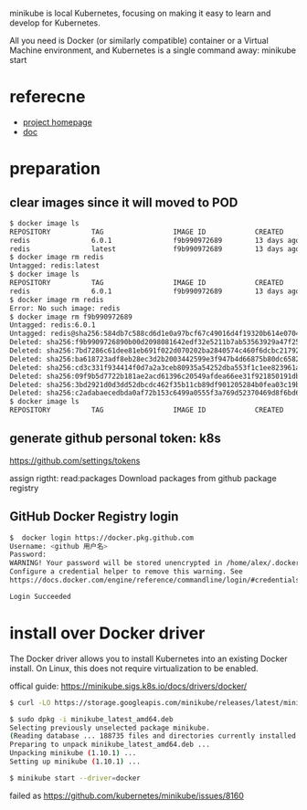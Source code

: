 minikube is local Kubernetes, focusing on making it easy to learn and develop for Kubernetes.

All you need is Docker (or similarly compatible) container or a Virtual Machine environment, and Kubernetes is a single command away: minikube start

# referecne
* [project homepage](https://github.com/kubernetes/minikube)
* [doc](https://minikube.sigs.k8s.io/docs/start/)


# preparation

## clear images since it will moved to POD
```bash
$ docker image ls
REPOSITORY          TAG                 IMAGE ID            CREATED             SIZE
redis               6.0.1               f9b990972689        13 days ago         104MB
redis               latest              f9b990972689        13 days ago         104MB
$ docker image rm redis
Untagged: redis:latest
$ docker image ls
REPOSITORY          TAG                 IMAGE ID            CREATED             SIZE
redis               6.0.1               f9b990972689        13 days ago         104MB
$ docker image rm redis
Error: No such image: redis
$ docker image rm f9b990972689
Untagged: redis:6.0.1
Untagged: redis@sha256:584db7c588cd6d1e0a97bcf67c49016d4f19320b614e07049404bea1d681965e
Deleted: sha256:f9b9909726890b00d2098081642edf32e5211b7ab53563929a47f250bcdc1d7c
Deleted: sha256:7bd7286c61dee81eb691f022d070202ba2840574c460f6dcbc21792f8bf22a7f
Deleted: sha256:ba618723adf8eb28ec3d2b2003442599e3f947b4d66875b80dc6582c61f89a27
Deleted: sha256:cd3c331f934414f0d7a2a3ceb80935a54252dba553f1c1ee823961a07e8d1957
Deleted: sha256:09f9b5d7722b181ae2acd61396c20549afdea66ee31f921850191db5afe6738a
Deleted: sha256:3bd2921d0d3dd52dbcdc462f35b11cb89df901205284b0fea03c19bb8359907a
Deleted: sha256:c2adabaecedbda0af72b153c6499a0555f3a769d52370469d8f6bd6328af9b13
$ docker image ls
REPOSITORY          TAG                 IMAGE ID            CREATED             SIZE

```

## generate github personal token: k8s
https://github.com/settings/tokens

assign rigtht:   read:packages Download packages from github package registry

## GitHub Docker Registry login
```bash
$  docker login https://docker.pkg.github.com
Username: <github 用户名>
Password: 
WARNING! Your password will be stored unencrypted in /home/alex/.docker/config.json.
Configure a credential helper to remove this warning. See
https://docs.docker.com/engine/reference/commandline/login/#credentials-store

Login Succeeded

```

# install over Docker driver
The Docker driver allows you to install Kubernetes into an existing Docker install. On Linux, this does not require virtualization to be enabled.

offical guide: https://minikube.sigs.k8s.io/docs/drivers/docker/

```bash
$ curl -LO https://storage.googleapis.com/minikube/releases/latest/minikube_latest_amd64.deb

$ sudo dpkg -i minikube_latest_amd64.deb
Selecting previously unselected package minikube.
(Reading database ... 188735 files and directories currently installed.)
Preparing to unpack minikube_latest_amd64.deb ...
Unpacking minikube (1.10.1) ...
Setting up minikube (1.10.1) ...

$ minikube start --driver=docker

```

failed as https://github.com/kubernetes/minikube/issues/8160


